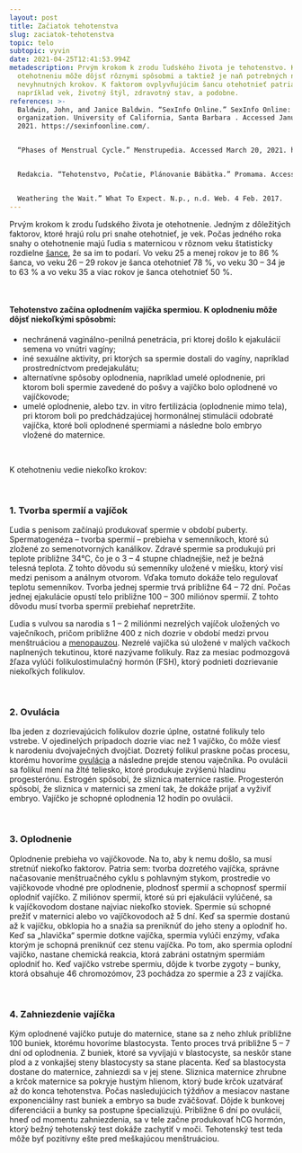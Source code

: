 ```yaml
---
layout: post
title: Začiatok tehotenstva
slug: zaciatok-tehotenstva
topic: telo
subtopic: vyvin
date: 2021-04-25T12:41:53.994Z
metadescription: Prvým krokom k zrodu ľudského života je tehotenstvo. K
  otehotneniu môže dôjsť rôznymi spôsobmi a taktiež je naň potrebných niekoľko
  nevyhnutných krokov. K faktorom ovplyvňujúcim šancu otehotnieť patria
  napríklad vek, životný štýl, zdravotný stav, a podobne.
references: >-
  Baldwin, John, and Janice Baldwin. “SexInfo Online.” SexInfo Online: nonprofit
  organization. University of California, Santa Barbara . Accessed January 1,
  2021. https://sexinfoonline.com/. 


  “Phases of Menstrual Cycle.” Menstrupedia. Accessed March 20, 2021. https://menstrupedia.com/articles/physiology/cycle-phases. 


  Redakcia. “Tehotenstvo, Počatie, Plánovanie Bábätka.” Promama. Accessed March 20, 2021. https://www.promama.sk/tehotenstvo/vyhladavanie?kategorie=41. 


  Weathering the Wait.” What To Expect. N.p., n.d. Web. 4 Feb. 2017.
---
```

Prvým krokom k zrodu ľudského života je otehotnenie. Jedným z dôležitých faktorov, ktoré hrajú rolu pri snahe otehotnieť, je vek. Počas jedného roka snahy o otehotnenie majú ľudia s maternicou v rôznom veku štatisticky rozdielne [šance](https://sexinfoonline.com/biological-steps-to-becoming-pregnant/), že sa im to podarí. Vo veku 25 a menej rokov je to 86 % šanca, vo veku 26 – 29 rokov je šanca otehotnieť 78 %, vo veku 30 – 34 je to 63 % a vo veku 35 a viac rokov je šanca otehotnieť 50 %. 

<br>

#### Tehotenstvo začína oplodnením vajíčka spermiou. K oplodneniu môže dôjsť niekoľkými spôsobmi:

* nechránená vaginálno-penilná penetrácia, pri ktorej došlo k ejakulácií semena vo vnútri vagíny;
* iné sexuálne aktivity, pri ktorých sa spermie dostali do vagíny, napríklad prostredníctvom predejakulátu;
* alternatívne spôsoby oplodnenia, napríklad umelé oplodnenie, pri ktorom boli spermie zavedené do pošvy a vajíčko bolo oplodnené vo vajíčkovode;
* umelé oplodnenie, alebo tzv. in vitro fertilizácia (oplodnenie mimo tela), pri ktorom boli po predchádzajúcej hormonálnej stimulácii odobraté vajíčka, ktoré boli oplodnené spermiami a následne bolo embryo vložené do maternice.

<br>

K otehotneniu vedie niekoľko krokov:

<br>

### 1. Tvorba spermií a vajíčok

Ľudia s penisom začínajú produkovať spermie v období puberty. Spermatogenéza – tvorba spermií – prebieha v semenníkoch, ktoré sú zložené zo semenotvorných kanálikov. Zdravé spermie sa produkujú pri teplote približne 34°C, čo je o 3 – 4 stupne chladnejšie, než je bežná telesná teplota. Z tohto dôvodu sú semenníky uložené v miešku, ktorý visí medzi penisom a análnym otvorom. Vďaka tomuto dokáže telo regulovať teplotu semenníkov. Tvorba jednej spermie trvá približne 64 – 72 dní. Počas jednej ejakulácie opustí telo približne 100 – 300 miliónov spermií. Z tohto dôvodu musí tvorba spermií prebiehať nepretržite. 

Ľudia s vulvou sa narodia s 1 – 2 miliónmi nezrelých vajíčok uložených vo vaječníkoch, pričom približne 400 z nich dozrie v období medzi prvou menštruáciou a [menopauzou](https://pensive-newton-39aa56.netlify.app/menopauza/). Nezrelé vajíčka sú uložené v malých vačkoch naplnených tekutinou, ktoré nazývame folikuly. Raz za mesiac podmozgová žľaza vylúči folikulostimulačný hormón (FSH), ktorý podnieti dozrievanie niekoľkých folikulov. 

<br>

### 2. Ovulácia 

Iba jeden z dozrievajúcich folikulov dozrie úplne, ostatné folikuly telo vstrebe. V ojedinelých prípadoch dozrie viac než 1 vajíčko, čo môže viesť k narodeniu dvojvaječných dvojčiat. Dozretý folikul praskne počas procesu, ktorému hovoríme [ovulácia](https://pensive-newton-39aa56.netlify.app/menstruacny-cyklus/) a následne prejde stenou vaječníka. Po ovulácii sa folikul mení na žlté teliesko, ktoré produkuje zvýšenú hladinu progesterónu. Estrogén spôsobí, že sliznica maternice rastie. Progesterón spôsobí, že sliznica v maternici sa zmení tak, že dokáže prijať a vyživiť embryo. Vajíčko je schopné oplodnenia 12 hodín po ovulácii. 

<br>

### 3. Oplodnenie

Oplodnenie prebieha vo vajíčkovode. Na to, aby k nemu došlo, sa musí stretnúť niekoľko faktorov. Patria sem: tvorba dozretého vajíčka, správne načasovanie menštruačného cyklu s pohlavným stykom, prostredie vo vajíčkovode vhodné pre oplodnenie, plodnosť spermií a schopnosť spermií oplodniť vajíčko. Z miliónov spermií, ktoré sú pri ejakulácii vylúčené, sa k vajíčkovodom dostane najviac niekoľko stoviek. Spermie sú schopné prežiť v maternici alebo vo vajíčkovodoch až 5 dní. Keď sa spermie dostanú až k vajíčku, obklopia ho a snažia sa preniknúť do jeho steny a oplodniť ho. Keď sa „hlavička“ spermie dotkne vajíčka, spermia vylúči enzýmy, vďaka ktorým je schopná preniknúť cez stenu vajíčka. Po tom, ako spermia oplodní vajíčko, nastane chemická reakcia, ktorá zabráni ostatným spermiám oplodniť ho. Keď vajíčko vstrebe spermiu, dôjde k tvorbe zygoty – bunky, ktorá obsahuje 46 chromozómov, 23 pochádza zo spermie a 23 z vajíčka. 

<br>

### 4. Zahniezdenie vajíčka

Kým oplodnené vajíčko putuje do maternice, stane sa z neho zhluk približne 100 buniek, ktorému hovoríme blastocysta. Tento proces trvá približne 5 – 7 dní od oplodnenia. Z buniek, ktoré sa vyvíjajú v blastocyste, sa neskôr stane plod a z vonkajšej steny blastocysty sa stane placenta. Keď sa blastocysta dostane do maternice, zahniezdi sa v jej stene. Sliznica maternice zhrubne a krčok maternice sa pokryje hustým hlienom, ktorý bude krčok uzatvárať až do konca tehotenstva. Počas nasledujúcich týždňov a mesiacov nastane exponenciálny rast buniek a embryo sa bude zväčšovať. Dôjde k bunkovej diferenciácii a bunky sa postupne špecializujú. Približne 6 dní po ovulácií, hneď od momentu zahniezdenia, sa v tele začne produkovať hCG hormón, ktorý bežný tehotenský test dokáže zachytiť v moči. Tehotenský test teda môže byť pozitívny ešte pred meškajúcou menštruáciou.